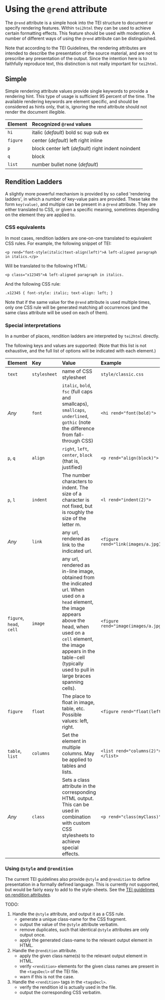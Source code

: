 # Using the `@rend` attribute #

The `@rend` attribute is a simple hook into the TEI structure to document or specify rendering features. Within `tei2html` they can be used to achieve certain formatting effects. This feature should be used with moderation. A number of different ways of using the `@rend` attribute can be distinguished.

Note that according to the TEI Guidelines, the rendering attributes are intended to describe the presentation of the source material, and are not to prescribe any presentation of the output. Since the intention here is to faithfully reproduce text, this distinction is not really important for `tei2html`.

## Simple ##

Simple rendering attribute values provide single keywords to provide a rendering hint. This type of usage is sufficient 95 percent of the time. The available rendering keywords are element specific, and should be considered as hints only, that is, ignoring the rend attribute should not render the document illegible.

| **Element** | **Recognized `@rend` values** |
|:------------|:------------------------------|
| `hi`      | italic (_default_) bold sc sup sub ex |
| `figure`  | center (_default_) left right inline |
| `p`       | block center left (_default_) right indent noindent |
| `q`       | block |
| `list`    | number bullet none (_default_) |

## Rendition Ladders ##

A slightly more powerful mechanism is provided by so called 'rendering ladders', in which a number of key-value pairs are provided. These take the form `key(value)`, and multiple can be present in a `@rend` attribute. They are either translated to CSS, or given a specific meaning, sometimes depending on the element they are applied to.

### CSS equivalents ###

In most cases, rendition ladders are one-on-one translated to equivalent CSS rules. For example, the following snippet of TEI:

```
<p rend="font-style(italic)text-align(left)">A left-aligned paragraph in italics.</p>
```

Will be translated to the following HTML:

```
<p class="x12345">A left-aligned paragraph in italics.
```

And the following CSS rule:

```
.x12345 { font-style: italic; text-align: left; }
```

Note that if the same value for the `@rend` attribute is used multiple times, only one CSS rule will be generated matching all occurrences (and the same class attribute will be used on each of them).

### Special interpretations ###

In a number of places, rendition ladders are interpreted by `tei2html` directly.

The following keys and values are supported: (Note that this list is not exhaustive, and the full list of options will be indicated with each element.)

| **Element** | **Key** | **Value** | **Example** |
|:------------|:--------|:----------|:------------|
| `text` | `stylesheet` | name of CSS stylesheet | `style/classic.css` |
| _Any_ | `font` | `italic`, `bold`, `fsc` (full caps and smallcaps), `smallcaps`, `underlined`, `gothic` (note the difference from fall-through CSS) | `<hi rend="font(bold)">` |
| `p`, `q` | `align` | `right`, `left`, `center`, `block` (that is, justified) | `<p rend="align(block)">` |
| `p`, `l` | `indent` | The number characters to indent. The size of a character is not fixed, but is roughly the size of the letter m. | `<l rend="indent(2)">` |
| _Any_ | `link`   | any url, rendered as link to the indicated url. | `<figure rend="link(images/a.jpg)">` |
| `figure`, `head`, `cell` | `image`  | any url, rendered as in-line image, obtained from the indicated url. When used on a `head` element, the image appears above the head, when used on a `cell` element, the image appears in the table-cell (typically used to pull in large braces spanning cells). | `<figure rend="image(images/a.jpg)">` |
| `figure` | `float`  | The place to float in image, table, etc. Possible values: left, right. | `<figure rend="float(left)">` |
| `table`, `list` | `columns` | Set the element in multiple columns. May be applied to tables and lists. |  `<list rend="columns(2)">...</list>` |
| _Any_ | `class` | Sets a class attribute in the corresponding HTML output. This can be used in combination with custom CSS stylesheets to achieve special effects. | `<p rend="class(myClass)">` |


### Using `@style` and `@rendition` ###

The current TEI guidelines also provide `@style` and `@rendition` to define presentation in a formally defined language. This is currently not supported, but would be fairly easy to add to the style-sheets. See the [TEI guidelines on rendition attributes](http://www.tei-c.org/release/doc/tei-p5-doc/en/html/ref-att.global.rendition.html).

TODO:

1. Handle the `@style` attribute, and output it as a CSS rule.
   - generate a unique class-name for the CSS fragment.
   - output the value of the `@style` attribute verbatim.
   - remove duplicates, such that identical `@style` attributes are only output once.
   - apply the generated class-name to the relevant output element in HTML.
2. Handle the `@rendition` attribute.
   - apply the given class name(s) to the relevant output element in HTML.
   - verify `<rendition>` elements for the given class names are present in the `<tagsDecl>` of the TEI file.
   - warn if this is not the case.
3. Handle the `<rendition>` tags in the `<tagsDecl>`.  
   - verify the rendition id is actually used in the file.
   - output the corresponding CSS verbatim.
   

